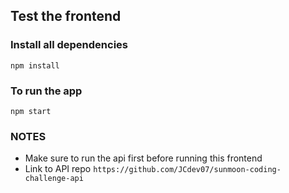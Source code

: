 ## Test the frontend

### Install all dependencies

`npm install`

### To run the app

`npm start`

### NOTES

-  Make sure to run the api first before running this frontend
-  Link to API repo
   `https://github.com/JCdev07/sunmoon-coding-challenge-api`
